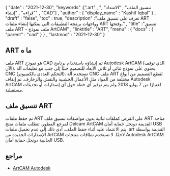 {
  "date" : "2021-12-30",
  "keywords" :[".art" , "تنسيق الملف" , "الامتداد" , "قراءة" , "إنشاء" , "CAD"] ,
  "author" : {
    "display_name" : "Kashif Iqbal"
} ,
  "draft" : "false",
  "toc" : true,
  "description" :"تعرف على تنسيق ملف ART وواجهات برمجة التطبيقات التي يمكنها إنشاء ملفات ART وفتحها." ,
  "title" :"تنسيق ملف ART - ملف نموذج ArtCAM" ,
  "linktitle" : "ART",
  "menu" : {
    "docs" : {
      "parent" : "cad"
}
} ,
  "lastmod" : "2021-12-30"
}

## ART ما ه

ملف ART هو نموذج CAD تم إنشاؤه باستخدام برنامج Autodesk ArtCAM (الذي توقف الآن). يحتوي على نموذج ثنائي أو ثلاثي الأبعاد للتصميم جنبًا إلى جنب مع تعليمات آلة CNC (التحكم العددي بالكمبيوتر). تستخدم آلة CNC ملف ART لقطع التصميم من أنواع مختلفة من المواد مثل الأعمال الخشبية والنقش والزخارف. تم إيقاف Autodesk ArtCAM اعتبارًا من 7 يوليو 2018 ولم يتم توفير أي خطة حول أي إصدارات أو تحديثات مستقبلية.

## تنسيق ملف ART

تم حفظ ملفات ART على القرص كملفات ثنائية بدون مواصفات تنسيق ملف ART متاحة لمرجع المطور. تتطلب ملفات منتج Delcam ArtCAM القديمة دونجل حماية أمان USB يتم الاعتماد عليه أثناء حفظ الملف. أدى ذلك إلى عدم تحميل ملفات .art القديمة بواسطة الإصدارات الجديدة من ArtCAM لاحقًا. لا تستخدم نطاقات منتجات Autodesk ArtCAM الجانبية دونجل حماية أمان USB.

## مراجع

* [ArtCAM Autodesk](https://www.autodesk.com/products/artcam/overview)


